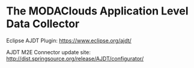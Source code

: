 The MODAClouds Application Level Data Collector
=======================

Eclipse AJDT Plugin: https://www.eclipse.org/ajdt/

AJDT M2E Connector update site: http://dist.springsource.org/release/AJDT/configurator/

